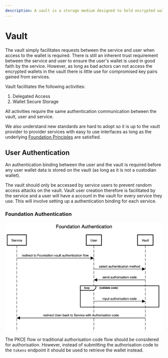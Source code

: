 ```yaml
---
description: A vault is a storage medium designed to hold encrypted wallets
---
```


# Vault

The vault simply facilitates requests between the service and user when access to the wallet is required. There is still an inherent trust requirement between the service and user to ensure the user's wallet is used in good faith by the service. However, as long as bad actors can not access the encrypted wallets in the vault there is little use for compromised key pairs gained from services.

Vault facilitates the following activities:

1. Delegated Access
2. Wallet Secure Storage

All activities require the same authentication communication between the vault, user and service.

We also understand new standards are hard to adopt so it is up to the vault provider to provider services with easy to use interfaces as long as the underlying [Foundation Principles](../#foundation-principles) are satisfied.

## User Authentication

An authentication binding between the user and the vault is required before any user wallet data is stored on the vault \(as long as it is not a custodian wallet\).

The vault should only be accessed by service users to prevent random access attacks on the vault. Vault user creation therefore is facilitated by the service and a user will have a account in the vault for every service they use. This will involve setting up a authentication binding for each service.

### Foundation Authentication

![](../.gitbook/assets/foundation-authentication.png)

The PKCE flow or traditional authorisation code flow should be considered for authorisation. However, instead of submitting the authorisation code to the `tokens` endpoint it should be used to retrieve the wallet instead.

